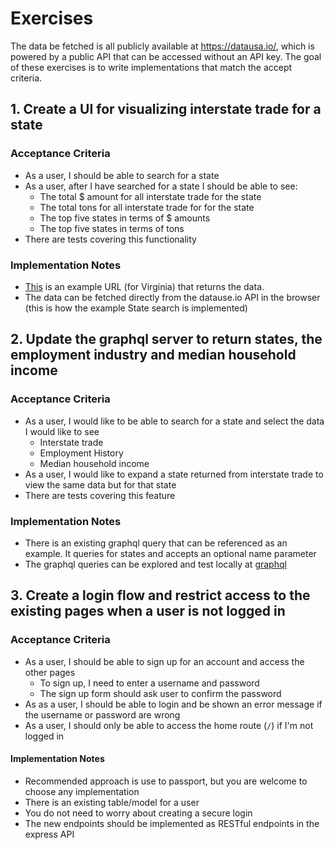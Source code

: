 # Exercises

The data be fetched is all publicly available at https://datausa.io/, which is powered by a public API that can be accessed without an API key.  The goal of these exercises is to write implementations that match the accept criteria.

## 1. Create a UI for visualizing interstate trade for a state

### Acceptance Criteria

- As a user, I should be able to search for a state
- As a user, after I have searched for a state I should be able to see:
  - The total $ amount for all interstate trade for the state
  - The total tons for all interstate trade for for the state
  - The top five states in terms of $ amounts
  - The top five states in terms of tons
- There are tests covering this functionality

### Implementation Notes

- [This](https://datausa.io/api/data?Origin%20State=04000US51&measure=Millions%20Of%20Dollars,Thousands%20Of%20Tons&drilldowns=Destination%20State&year=latest) is an example URL (for Virginia) that returns the data.
- The data can be fetched directly from the datause.io API in the browser (this is how the example State search is implemented)

## 2. Update the graphql server to return states, the employment industry and median household income

### Acceptance Criteria

- As a user, I would like to be able to search for a state and select the data I would like to see
  - Interstate trade
  - Employment History
  - Median household income
- As a user, I would like to expand a state returned from interstate trade to view the same data but for that state
- There are tests covering this feature

### Implementation Notes

- There is an existing graphql query that can be referenced as an example.  It queries for states and accepts an optional name parameter
- The graphql queries can be explored and test locally at [graphql](http://localhost:4000/graphql)

## 3. Create a login flow and restrict access to the existing pages when a user is not logged in

### Acceptance Criteria

- As a user, I should be able to sign up for an account and access the other pages
  - To sign up, I need to enter a username and password
  - The sign up form should ask user to confirm the password
- As as a user, I should be able to login and be shown an error message if the username or password are wrong
- As a user, I should only be able to access the home route (`/`) if I'm not logged in

#### Implementation Notes

- Recommended approach is use to passport, but you are welcome to choose any implementation
- There is an existing table/model for a user
- You do not need to worry about creating a secure login
- The new endpoints should be implemented as RESTful endpoints in the express API
